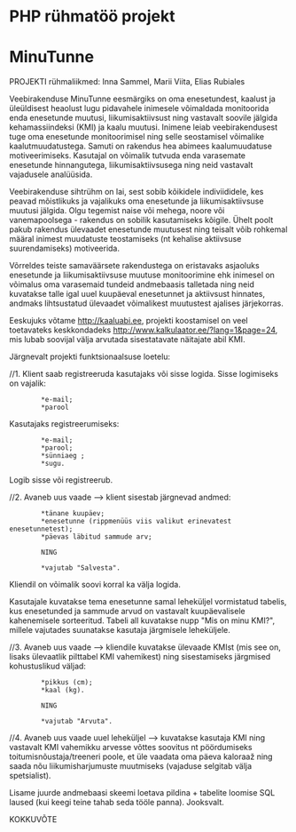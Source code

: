 # PHP rühmatöö projekt


# MinuTunne

PROJEKTI rühmaliikmed: Inna Sammel, Marii Viita, Elias Rubiales

Veebirakenduse MinuTunne eesmärgiks on oma enesetundest, kaalust ja üleüldisest heaolust lugu pidavahele inimesele võimaldada monitoorida enda enesetunde muutusi, liikumisaktiivsust ning vastavalt soovile jälgida kehamassiindeksi (KMI) ja kaalu muutusi. 
Inimene leiab veebirakendusest tuge oma enesetunde monitoorimisel ning selle seostamisel võimalike kaalutmuudatustega. Samuti on rakendus hea abimees kaalumuudatuse motiveerimiseks. 
Kasutajal on võimalik tutvuda enda varasemate enesetunde hinnangutega, liikumisaktiivsusega ning neid vastavalt vajadusele analüüsida. 

Veebirakenduse sihtrühm on lai, sest sobib kõikidele indiviididele, kes peavad mõistlikuks ja vajalikuks oma enesetunde ja liikumisaktiivsuse muutusi jälgida. Olgu tegemist naise või mehega, noore või vanemapoolsega - rakendus on sobilik kasutamiseks kõigile. Ühelt poolt pakub rakendus ülevaadet enesetunde muutusest ning teisalt võib rohkemal määral inimest muudatuste teostamiseks (nt kehalise aktiivsuse suurendamiseks) motiveerida. 

Võrreldes teiste samaväärsete rakendustega on eristavaks asjaoluks enesetunde ja liikumisaktiivsuse muutuse monitoorimine ehk inimesel on võimalus oma varasemaid tundeid andmebaasis talletada ning neid kuvatakse talle igal uuel kuupäeval enesetunnet ja aktiivsust hinnates, andmaks lihtsustatud ülevaadet võimalikest muutustest ajalises järjekorras. 

Eeskujuks võtame http://kaaluabi.ee, projekti koostamisel on veel toetavateks keskkondadeks http://www.kalkulaator.ee/?lang=1&page=24, mis lubab soovijal välja arvutada sisestatavate näitajate abil KMI. 
  
 Järgnevalt projekti funktsionaalsuse loetelu:
    
//1. Klient saab registreeruda kasutajaks või sisse logida. Sisse logimiseks on vajalik:

            
            *e-mail;
            *parool
            
            
 Kasutajaks registreerumiseks:
            
            *e-mail;
            *parool;
            *sünniaeg ;
            *sugu.
            
Logib sisse või registreerub.

//2. Avaneb uus vaade --> klient sisestab järgnevad andmed:

            *tänane kuupäev;
            *enesetunne (rippmenüüs viis valikut erinevatest enesetunnetest);
            *päevas läbitud sammude arv;
            
            NING
            
            *vajutab "Salvesta".
            
Kliendil on võimalik soovi korral ka välja logida.
         
Kasutajale kuvatakse tema enesetunne samal leheküljel vormistatud tabelis, kus enesetunded ja sammude arvud on vastavalt kuupäevalisele kahenemisele sorteeritud.  Tabeli all kuvatakse nupp "Mis on minu KMI?", millele vajutades suunatakse kasutaja järgmisele leheküljele.

//3. Avaneb uus vaade --> kliendile kuvatakse ülevaade KMIst (mis see on, lisaks ülevaatlik pilttabel KMI vahemikest) ning sisestamiseks järgmised kohustuslikud väljad:

            *pikkus (cm);
            *kaal (kg).
            
            NING
            
            *vajutab "Arvuta".
            
            
//4. Avaneb uus vaade uuel leheküljel --> kuvatakse kasutaja KMI ning vastavalt KMI vahemikku arvesse võttes soovitus nt pöördumiseks toitumisnõustaja/treeneri poole, et üle vaadata oma päeva kaloraaž ning saada nõu liikumisharjumuste muutmiseks (vajaduse selgitab välja spetsialist). 
  
Lisame juurde  andmebaasi skeemi loetava pildina + tabelite loomise SQL laused (kui keegi teine tahab seda tööle panna). Jooksvalt.


KOKKUVÕTE

